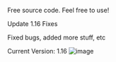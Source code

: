 Free source code. Feel free to use!

Update 1.16 Fixes

Fixed bugs, added more stuff, etc

Current Version: 1.16
![image](https://user-images.githubusercontent.com/124448731/233855652-fa310ac0-973d-4639-afd2-f553b0e2ace5.png)
